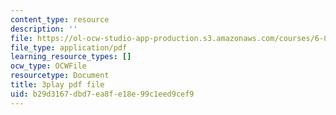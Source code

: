 ```yaml
---
content_type: resource
description: ''
file: https://ol-ocw-studio-app-production.s3.amazonaws.com/courses/6-832-underactuated-robotics-spring-2009/b29d3167dbd7ea8fe18e99c1eed9cef9_-RRYZ-b9NpI.pdf
file_type: application/pdf
learning_resource_types: []
ocw_type: OCWFile
resourcetype: Document
title: 3play pdf file
uid: b29d3167-dbd7-ea8f-e18e-99c1eed9cef9
---
```

